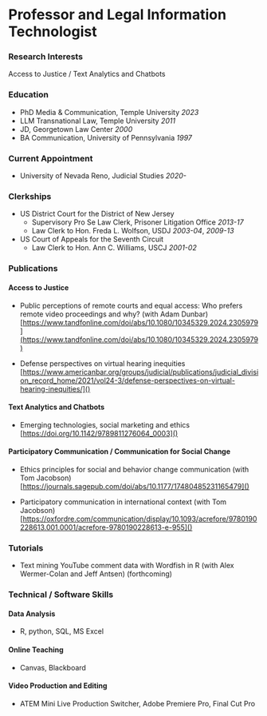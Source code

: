 # Professor and Legal Information Technologist

### Research Interests
Access to Justice / Text Analytics and Chatbots

### Education
- PhD Media & Communication, Temple University _2023_
- LLM Transnational Law, Temple University _2011_
- JD, Georgetown Law Center _2000_
- BA Communication, University of Pennsylvania _1997_

### Current Appointment
- University of Nevada Reno, Judicial Studies _2020-_

### Clerkships
- US District Court for the District of New Jersey
  - Supervisory Pro Se Law Clerk, Prisoner Litigation Office _2013-17_
  - Law Clerk to Hon. Freda L. Wolfson, USDJ _2003-04_, _2009-13_
- US Court of Appeals for the Seventh Circuit
  - Law Clerk to Hon. Ann C. Williams, USCJ _2001-02_

### Publications 

#### Access to Justice
- Public perceptions of remote courts and equal access: Who prefers remote video proceedings and why? (with Adam Dunbar) [https://www.tandfonline.com/doi/abs/10.1080/10345329.2024.2305979](https://www.tandfonline.com/doi/abs/10.1080/10345329.2024.2305979)
  
- Defense perspectives on virtual hearing inequities [https://www.americanbar.org/groups/judicial/publications/judicial_division_record_home/2021/vol24-3/defense-perspectives-on-virtual-hearing-inequities/]()

#### Text Analytics and Chatbots
- Emerging technologies, social marketing and ethics [https://doi.org/10.1142/9789811276064_0003]()

#### Participatory Communication / Communication for Social Change
- Ethics principles for social and behavior change communication (with Tom Jacobson) [https://journals.sagepub.com/doi/abs/10.1177/17480485231165479]()
  
- Participatory communication in international context (with Tom Jacobson) [https://oxfordre.com/communication/display/10.1093/acrefore/9780190228613.001.0001/acrefore-9780190228613-e-955]()

### Tutorials
- Text mining YouTube comment data with Wordfish in R (with Alex Wermer-Colan and Jeff Antsen) (forthcoming)

### Technical / Software Skills

#### Data Analysis
- R, python, SQL, MS Excel

#### Online Teaching
- Canvas, Blackboard

#### Video Production and Editing
- ATEM Mini Live Production Switcher, Adobe Premiere Pro, Final Cut Pro
